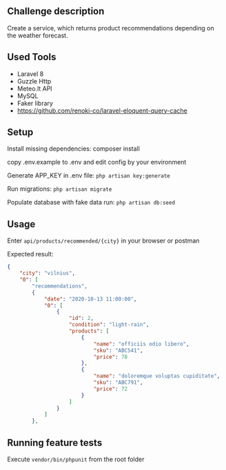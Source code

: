 
## Challenge description

Create a service, which returns product recommendations depending on the weather forecast.

## Used Tools

- Laravel 8
- Guzzle Http
- Meteo.lt API
- MySQL
- Faker library
- https://github.com/renoki-co/laravel-eloquent-query-cache

## Setup

Install missing dependencies: composer install

copy .env.example to .env and edit config by your environment

Generate APP_KEY in .env file: `php artisan key:generate`

Run migrations: `php artisan migrate`

Populate database with fake data run: `php artisan db:seed`

## Usage

Enter `api/products/recommended/{city}` in your browser or postman

Expected result:

```JSON
{
    "city": "vilnius",
    "0": [
        "recommendations",
        {
            "date": "2020-10-13 11:00:00",
            "0": [
                {
                    "id": 2,
                    "condition": "light-rain",
                    "products": [
                        {
                            "name": "officiis odio libero",
                            "sku": "ABC541",
                            "price": 78
                        },
                        {
                            "name": "doloremque voluptas cupiditate",
                            "sku": "ABC791",
                            "price": 72
                        }
                    ]
                }
            ]
        },
 ```
## Running feature tests

Execute `vendor/bin/phpunit` from the root folder
